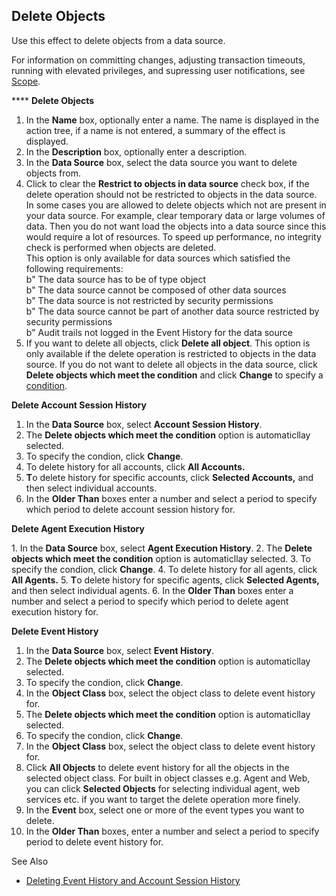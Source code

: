 ## Delete Objects

<span style="FONT-WEIGHT: normal">Use this effect to delete objects from a data source.

<span style="FONT-WEIGHT: normal">For information on committing changes, adjusting transaction timeouts, running with elevated privileges, and supressing user notifications, see <span style="FONT-WEIGHT: normal">[Scope](../blocks/scope.md)<span style="FONT-WEIGHT: normal">.

**** **Delete Objects** 

1.  In the **Name** box, optionally enter a name. The name is displayed in the action tree, if a name is not entered, a summary of the effect is displayed.
2.  In the **Description** box, optionally enter a description.
3.  In the **Data Source** box, select the data source you want to delete objects from.
4.  Click to clear the **Restrict to objects in data source** <span style="FONT-WEIGHT: normal">check box, if the delete operation should not be restricted to objects in the data source. In some cases you are allowed to delete objects which not are present in your data source. For example, clear temporary data or large volumes of data. Then you do not want load the objects into a data source since this would require a lot of resources. To speed up performance, no integrity check is performed when objects are deleted.  
    This option is only available for data sources which satisfied the following requirements:  
    b " The data source has to be of type object  
    b " The data source cannot be composed of other data sources  
    b " The data source is not restricted by security permissions  
    b " The data source cannot be part of another data source restricted by security permissions  
    b " Audit trails not logged in the Event History for the data source
5.  If you want to delete all objects, click **Delete all object**. This option is only available if the delete operation is restricted to objects in the data source. If you do not want to delete all objects in the data source, click **Delete objects which meet the condition** and click **Change** to specify a [condition](../../../../common-concepts/conditions.md).

**Delete Account Session History**

1.  <span style="FONT-WEIGHT: normal">I<span style="FONT-WEIGHT: normal">n the **Data Source** <span style="FONT-WEIGHT: normal">box, select **Account Session History**<span style="FONT-WEIGHT: normal">.
2.  <span style="FONT-WEIGHT: normal">The **Delete objects which meet the condition** <span style="FONT-WEIGHT: normal">option is automaticllay selected.
3.  <span style="FONT-WEIGHT: normal">To specify the condion, click **Change**<span style="FONT-WEIGHT: normal">.
4.  <span style="FONT-WEIGHT: normal">To delete history for all accounts<span style="FONT-WEIGHT: normal">, click **All Accounts.**
5.  **T**<span style="FONT-WEIGHT: normal">o delete history for specific accounts, click **Selected Accounts,** <span style="FONT-WEIGHT: normal">and then select individual accounts.
6.  <span style="FONT-WEIGHT: normal">In the **Older Than** <span style="FONT-WEIGHT: normal">boxes enter a number and select a period to specify which period to delete account session history for.

**Delete Agent Execution History**

 <span style="FONT-WEIGHT: normal">1.  In the **Data Source** box, select **Agent Execution History**.
2.  The **Delete objects which meet the condition** option is automaticllay selected.
3.  To specify the condion, click **Change**.
4.  To delete history for all agents, click **All Agents.**
5.  **T**o delete history for specific agents, click **Selected Agents,** and then select individual agents.
6.  In the **Older Than** boxes enter a number and select a period to specify which period to delete agent execution history for.

**Delete Event History** 

1.  In the **Data Source** box, select **Event History**.
2.  <span style="FONT-WEIGHT: normal">The **Delete objects which meet the condition** <span style="FONT-WEIGHT: normal">option is automaticllay selected.
3.  <span style="FONT-WEIGHT: normal">To specify the condion, click **Change**<span style="FONT-WEIGHT: normal">.
4.  <span style="FONT-WEIGHT: normal">In the **Object Class** <span style="FONT-WEIGHT: normal"><span style="FONT-WEIGHT: normal">box, select the object class to delete event history for.
5.  <span style="FONT-WEIGHT: normal">The **Delete objects which meet the condition** <span style="FONT-WEIGHT: normal">option is automaticllay selected.
6.  <span style="FONT-WEIGHT: normal">To specify the condion, click **Change**<span style="FONT-WEIGHT: normal">.
7.  <span style="FONT-WEIGHT: normal">In the **Object Class** <span style="FONT-WEIGHT: normal"><span style="FONT-WEIGHT: normal">box, select the object class to delete event history for.
8.  Click **All Objects** to delete event history for all the objects in the selected object class. For built in object classes e.g. Agent and Web, you can click **Selected Objects** for selecting individual agent, web services etc. if you want to target the delete operation more finely.
9.  In the **Event** box, select one or more of the event types you want to delete.
10.  In the **Older Than** boxes, enter a number and select a period to specify period to delete event history for.

See Also

*   [Deleting Event History and Account Session History](../../../../../guidelines-and-best-practices/deleting-event-history-and-account-session-history.md)